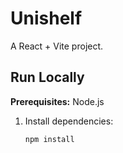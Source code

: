 # Unishelf

A React + Vite project.

## Run Locally

**Prerequisites:** Node.js

1. Install dependencies:
   ```bash
   npm install
